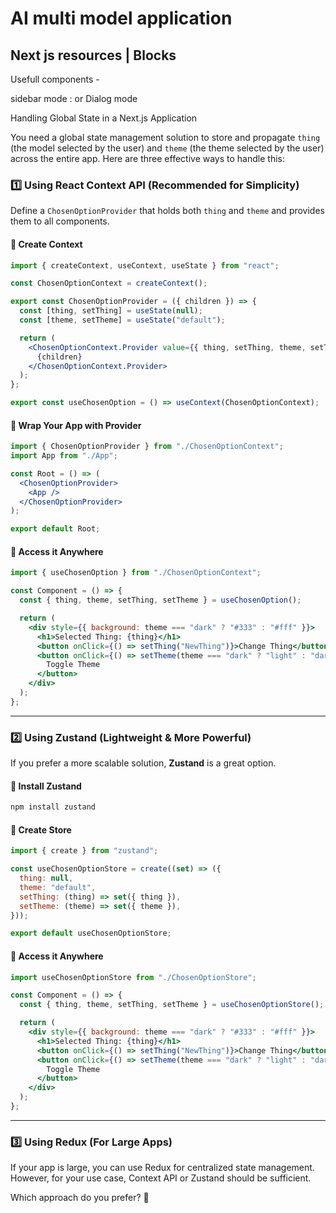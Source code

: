 # AI multi model application

## Next js resources | Blocks
<!-- https://ui.shadcn.com/view/styles/new-york/sidebar-13#
https://21st.dev/?tab=components&sort=recommended
https://www.shadcn-svelte.com/blocks
https://21st.dev/aceternity/background-beams/default
https://21st.dev/kokonutd/bento-grid/default
https://awesome-shadcn-ui.vercel.app
https://www.shadcnui-blocks.com/blocks
 -->

Usefull components -
<!-- https://21st.dev/originui/dialog/onboardin-dialog
https://21st.dev/kokonutd/v0-ai-chat/default
https://21st.dev/kokonutd/action-search-bar/default
 -->

<!-- Theme idea -
https://21st.dev/aceternity/stars-background/default
https://21st.dev/kokonutd/action-search-bar/default
 -->


sidebar mode : or Dialog mode 
<!-- https://ui.shadcn.com/view/styles/new-york/sidebar-13# -->

Handling Global State in a Next.js Application

You need a global state management solution to store and propagate `thing` (the model selected by the user) and `theme` (the theme selected by the user) across the entire app. Here are three effective ways to handle this:

### 1️⃣ **Using React Context API (Recommended for Simplicity)**
Define a `ChosenOptionProvider` that holds both `thing` and `theme` and provides them to all components.

#### 🔹 **Create Context**
```jsx
import { createContext, useContext, useState } from "react";

const ChosenOptionContext = createContext();

export const ChosenOptionProvider = ({ children }) => {
  const [thing, setThing] = useState(null);
  const [theme, setTheme] = useState("default");

  return (
    <ChosenOptionContext.Provider value={{ thing, setThing, theme, setTheme }}>
      {children}
    </ChosenOptionContext.Provider>
  );
};

export const useChosenOption = () => useContext(ChosenOptionContext);
```

#### 🔹 **Wrap Your App with Provider**
```jsx
import { ChosenOptionProvider } from "./ChosenOptionContext";
import App from "./App";

const Root = () => (
  <ChosenOptionProvider>
    <App />
  </ChosenOptionProvider>
);

export default Root;
```

#### 🔹 **Access it Anywhere**
```jsx
import { useChosenOption } from "./ChosenOptionContext";

const Component = () => {
  const { thing, theme, setThing, setTheme } = useChosenOption();

  return (
    <div style={{ background: theme === "dark" ? "#333" : "#fff" }}>
      <h1>Selected Thing: {thing}</h1>
      <button onClick={() => setThing("NewThing")}>Change Thing</button>
      <button onClick={() => setTheme(theme === "dark" ? "light" : "dark")}>
        Toggle Theme
      </button>
    </div>
  );
};
```

---

### 2️⃣ **Using Zustand (Lightweight & More Powerful)**
If you prefer a more scalable solution, **Zustand** is a great option.

#### 🔹 **Install Zustand**
```bash
npm install zustand
```

#### 🔹 **Create Store**
```jsx
import { create } from "zustand";

const useChosenOptionStore = create((set) => ({
  thing: null,
  theme: "default",
  setThing: (thing) => set({ thing }),
  setTheme: (theme) => set({ theme }),
}));

export default useChosenOptionStore;
```

#### 🔹 **Access it Anywhere**
```jsx
import useChosenOptionStore from "./ChosenOptionStore";

const Component = () => {
  const { thing, theme, setThing, setTheme } = useChosenOptionStore();

  return (
    <div style={{ background: theme === "dark" ? "#333" : "#fff" }}>
      <h1>Selected Thing: {thing}</h1>
      <button onClick={() => setThing("NewThing")}>Change Thing</button>
      <button onClick={() => setTheme(theme === "dark" ? "light" : "dark")}>
        Toggle Theme
      </button>
    </div>
  );
};
```

---

### 3️⃣ **Using Redux (For Large Apps)**
If your app is large, you can use Redux for centralized state management. However, for your use case, Context API or Zustand should be sufficient.

Which approach do you prefer? 🚀